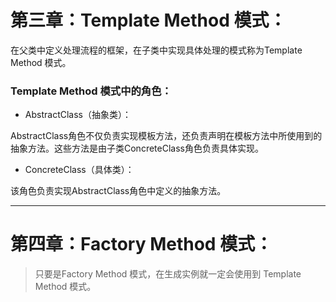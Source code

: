 # 第三章：Template Method 模式：

在父类中定义处理流程的框架，在子类中实现具体处理的模式称为Template Method 模式。

### Template Method 模式中的角色：

- AbstractClass（抽象类）：

AbstractClass角色不仅负责实现模板方法，还负责声明在模板方法中所使用到的抽象方法。这些方法是由子类ConcreteClass角色负责具体实现。

- ConcreteClass（具体类）：

该角色负责实现AbstractClass角色中定义的抽象方法。

<hr>

# 第四章：Factory Method 模式：

> 只要是Factory Method 模式，在生成实例就一定会使用到 Template Method 模式。

